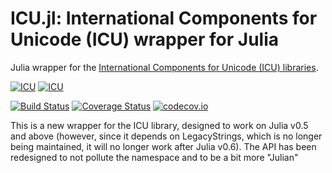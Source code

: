 ICU.jl: International Components for Unicode (ICU) wrapper for Julia
====================================================================

Julia wrapper for the
[International Components for Unicode (ICU) libraries](http://site.icu-project.org/).

[![ICU](http://pkg.julialang.org/badges/ICU_0.5.svg)](http://pkg.julialang.org/detail/ICU)
[![ICU](http://pkg.julialang.org/badges/ICU_0.6.svg)](http://pkg.julialang.org/detail/ICU)

[![Build Status](https://travis-ci.org/JuliaString/ICU.jl.svg?branch=master)](https://travis-ci.org/JuliaString/ICU.jl)
[![Coverage Status](https://coveralls.io/repos/JuliaString/ICU.jl/badge.svg?branch=master&service=github)](https://coveralls.io/github/JuliaString/ICU.jl?branch=master)
[![codecov.io](http://codecov.io/github/JuliaString/ICU.jl/coverage.svg?branch=master)](http://codecov.io/github/JuliaString/ICU.jl?branch=master)

This is a new wrapper for the ICU library, designed to work on Julia v0.5
and above (however, since it depends on LegacyStrings, which is no longer being maintained,
it will no longer work after Julia v0.6).
The API has been redesigned to not pollute the namespace and to be a
bit more "Julian"
